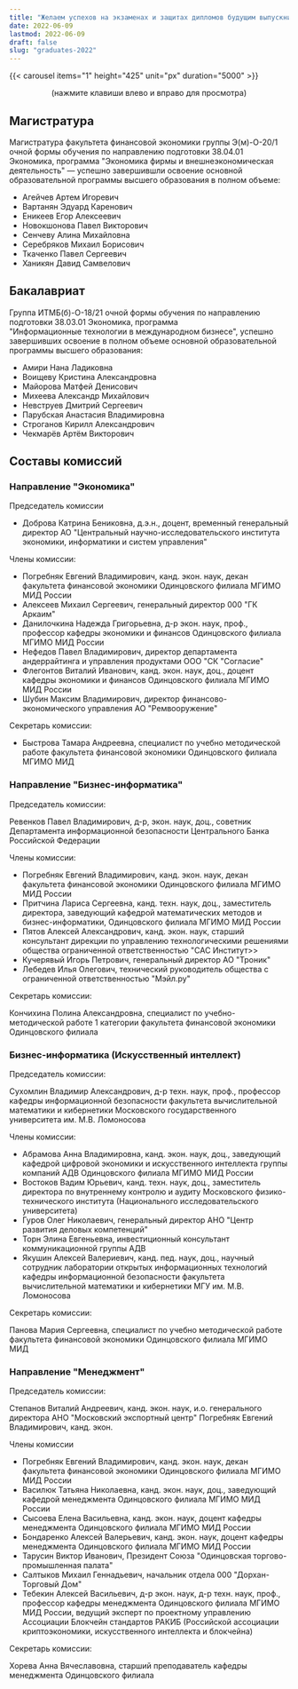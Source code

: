 ```yaml
---
title: "Желаем успехов на экзаменах и защитах дипломов будущим выпускникам Финэка МГИМО 2022 года"
date: 2022-06-09
lastmod: 2022-06-09
draft: false
slug: "graduates-2022"
---
```


{{< carousel items="1" height="425" unit="px" duration="5000" >}}

<center>

(нажмите клавиши влево и вправо для просмотра)

</center>

## Магистратура

Магистратура факультета финансовой экономики группы Э(м)-О-20/1 очной формы обучения
по направлению подготовки 38.04.01 Экономика, программа "Экономика фирмы и
внешнеэкономическая деятельность" — успешно завершившли освоение
основной образовательной программы высшего образования в полном объеме:

- Агейчев Артем Игоревич
- Вартанян Эдуард Каренович
- Еникеев Егор Алексеевич
- Новокшонова Павел Викторович
- Сенчеву Алина Михайловна
- Серебряков Михаил Борисович
- Ткаченко Павел Сергеевич
- Ханикян Давид Самвелович


## Бакалавриат

Группа ИТМБ(б)-О-18/21 очной формы обучения по направлению подготовки 38.03.01 Экономика, программа  
"Информационные технологии в международном бизнесе", успешно завершивших освоение 
в полном объеме основной образовательной программы высшего образования:

- Амири Нана Ладиковна
- Воищеву Кристина Александровна
- Майорова Матфей Денисович
- Михеева Александр Михайлович
- Невструев Дмитрий Сергеевич
- Парубская Анастасия Владимировна
- Строганов Кирилл Александрович
- Чекмарёв Артём Викторович



## Составы комиссий

### Направление "Экономика"

Председатель комиссии

- Доброва Катрина Бениковна, д.э.н., доцент, временный генеральный директор АО "Центральный научно-исследовательского института экономики, информатики и систем управления"

Члены комиссии:

- Погребняк Евгений Владимирович, канд. экон. наук, декан факультета финансовой экономики Одинцовского филиала МГИМО МИД России
- Алексеев Михаил Сергеевич, генеральный директор 000 "ГК Аркаим"
- Данилочкина Надежда Григорьевна, д-р экон. наук, проф., профессор кафедры экономики и финансов Одинцовского филиала МГИМО МИД России
- Нефедов Павел Владимирович, директор департамента андеррайтинга и управления продуктами ООО "СК "Согласие"
- Флегонтов Виталий Иванович, канд. экон. наук, доц., доцент кафедры экономики и финансов Одинцовского филиала МГИМО МИД России
- Шубин Максим Владимирович, директор финансово-экономического управления АО "Ремвооружение"

Секретарь комиссии:

- Быстрова Тамара Андреевна, специалист по учебно методической работе факультета финансовой экономики Одинцовского филиала МГИМО МИД

### Направление "Бизнес-информатика"

Председатель комиссии:

Ревенков Павел Владимирович, д-р, экон. наук, доц., советник Департамента информационной безопасности Центрального Банка
Российской Федерации

Члены комиссии:

- Погребняк Евгений Владимирович, канд. экон. наук, декан факультета финансовой экономики Одинцовского филиала МГИМО МИД России
- Притчина Лариса Сергеевна, канд. техн. наук, доц., заместитель директора, заведующий кафедрой математических методов и бизнес-информатики, Одинцовского филиала МГИМО МИД России
- Пятов Алексей Александрович, канд. экон. наук, старший консультант дирекции по управлению технологическими решениями общества ограниченной ответственностью "САС Институт>>
- Кучерявый Игорь Петрович, генеральный директор АО "Троник"
- Лебедев Илья Олегович, технический руководитель общества с ограниченной ответственностью
  "Мэйл.ру"

Секретарь комиссии:

Кончихина Полина Александровна, специалист по учебно-методической работе 1 категории факультета финансовой экономики Одинцовского филиала

### Бизнес-информатика (Искусственный интеллект)

Председатель комиссии:

Сухомлин Владимир Александрович, д-р техн. наук, проф., профессор кафедры информационной безопасности факультета вычислительной математики и кибернетики Московского государственного университета им. М.В. Ломоносова

Члены комиссии:

- Абрамова Анна Владимировна, канд. экон. наук, доц., заведующий кафедрой цифровой экономики и искусственного интеллекта группы компаний АДВ Одинцовского филиала МГИМО МИД России
- Востоков Вадим Юрьевич, канд. техн. наук, доц., заместитель директора по внутреннему контролю и аудиту Московского физико-технического института
  (Национального исследовательского университета)
- Гуров Олег Николаевич, генеральный директор АНО "Центр развития деловых компетенций"
- Торн Элина Евгеньевна, инвестиционный консультант коммуникационной группы АДВ
- Якушин Алексей Валериевич, канд. пед. наук, доц., научный сотрудник лаборатории открытых информационных технологий кафедры информационной безопасности факультета вычислительной математики и кибернетики МГУ им. М.В. Ломоносова

Секретарь комиссии:

Панова Мария Сергеевна, специалист по учебно методической работе факультета финансовой экономики Одинцовского филиала МГИМО МИД

### Направление "Менеджмент"

Председатель комиссии:

Степанов Виталий Андреевич, канд. экон. наук, и.о. генерального директора АНО "Московский экспортный центр" Погребняк Евгений Владимирович, канд. экон.

Члены комиссии

- Погребняк Евгений Владимирович, канд. экон. наук, декан факультета финансовой экономики Одинцовского филиала МГИМО МИД России
- Василюк Татьяна Николаевна, канд. экон. наук, доц., заведующий кафедрой менеджмента Одинцовского филиала МГИМО МИД России
- Сысоева Елена Васильевна, канд. экон. наук, доцент кафедры менеджмента Одинцовского филиала МГИМО МИД России
- Бондаренко Алексей Валерьевич, канд. экон. наук, доцент кафедры менеджмента Одинцовского филиала МГИМО МИД России
- Тарусин Виктор Иванович, Президент Союза "Одинцовская торгово-промышленная палата"
- Салтыков Михаил Геннадьевич, начальник отдела 000 "Дорхан-Торговый Дом"
- Тебекин Алексей Васильевич, д-р экон. наук, д-р техн. наук, проф., профессор кафедры менеджмента Одинцовского филиала МГИМО МИД России, ведущий эксперт по проектному управлению Ассоциации Блокчейн стандартов РАКИБ (Российской ассоциации криптоэкономики, искусственного интеллекта и блокчейна)

Секретарь комиссии:

Хорева Анна Вячеславовна, старший преподаватель кафедры менеджмента Одинцовского филиала
